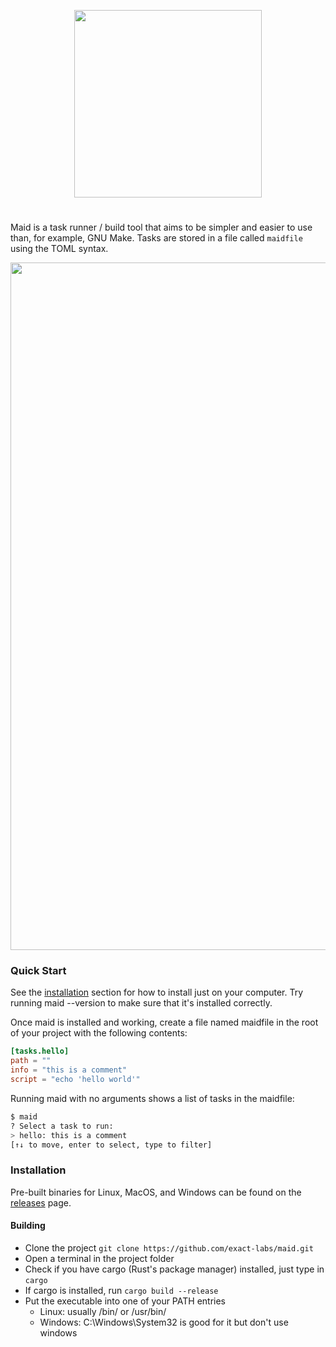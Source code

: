 <p align="center"><img style="width: 300px;" src="https://cdn.justjs.dev/assets/svg/maid_title.svg" /></p>

#
Maid is a task runner / build tool that aims to be simpler and easier to use than, for example, GNU Make.
Tasks are stored in a file called `maidfile` using the TOML syntax.

<img style="width: 1100px;" src="https://cdn.justjs.dev/assets/maid_screenshot.png">

### Quick Start

See the [installation](#installation) section for how to install just on your computer. Try running maid --version to make sure that it's installed correctly.

Once maid is installed and working, create a file named maidfile in the root of your project with the following contents:

```toml
[tasks.hello]
path = ""
info = "this is a comment"
script = "echo 'hello world'"
```

Running maid with no arguments shows a list of tasks in the maidfile:

```bash
$ maid
? Select a task to run:
> hello: this is a comment
[↑↓ to move, enter to select, type to filter]
```

### Installation

Pre-built binaries for Linux, MacOS, and Windows can be found on the [releases](https://github.com/exact-labs/maid/releases) page.

#### Building

- Clone the project `git clone https://github.com/exact-labs/maid.git`
- Open a terminal in the project folder
- Check if you have cargo (Rust's package manager) installed, just type in `cargo`
- If cargo is installed, run `cargo build --release`
- Put the executable into one of your PATH entries
  - Linux: usually /bin/ or /usr/bin/
  - Windows: C:\Windows\System32 is good for it but don't use windows
